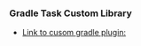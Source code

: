 ### Gradle Task Custom Library

- [Link to cusom gradle plugin:](https://jfrog.com/community/open-source)
